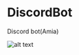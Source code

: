 # DiscordBot
Discord bot(Amia)

![alt text](https://danbooru.donmai.us/data/original/db/ba/__amiya_arknights_drawn_by_mochii__dbba5f2ee2835bdbb7a3248c0bd781ed.jpg "Сосочка дивочка")
